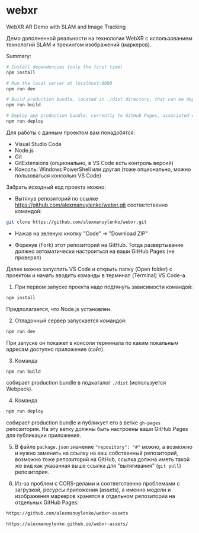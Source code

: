 # webxr

WebXR AR Demo with SLAM and Image Tracking

Демо дополненной реальности на технологии WebXR с использованием технологий SLAM и трекингом изображений (маркеров).

Summary:

``` bash
# Install dependencies (only the first time)
npm install

# Run the local server at localhost:8080
npm run dev

# Build production bundle, located in ./dist directory, that can be deployed to any server/hosting
npm run build

# Deploy app production bundle, currently to GitHub Pages, associated with repository
npm run deploy

```

Для работы с данным проектом вам понадобятся:
- Visual Studio Code
- Node.js
- Git
- GitExtensions (опционально, в VS Code есть контроль версий)
- Консоль: Windows PowerShell или другая (тоже опционально, можно пользоваться консолью VS Code)

Забрать исходный код проекта можно:

- Вытянув репозиторий по ссылке https://github.com/alexmanuylenko/webxr.git соответственно командой: 

``` bash
git clone https://github.com/alexmanuylenko/webxr.git
```

- Нажав на зеленую кнопку "Code" -> "Download ZIP"

- Форкнув (Fork) этот репозиторий на GitHub. Тогда развертывание должно автоматически настроиться на ваши GitHub Pages (не проверял)

Далее можно запустить VS Code и открыть папку (Open folder) с проектом и начать вводить команды в терминал (Terminal) VS Code-а.

1) При первом запуске проекта надо подтянуть зависимости командой: 

``` bash
npm install
```

Предполагается, что Node.js установлен.

2) Отладочный сервер запускается командой: 

``` bash
npm run dev
```

При запуске он покажет в консоли терминала по каким локальным адресам доступно приложение (сайт).

3) Команда 

``` bash
npm run build 
```

собирает production bundle в подкаталог ```./dist``` (используется Webpack).

4) Команда 

``` bash
npm run deploy 
```

собирает production bundle и публикует его в ветке ```gh-pages``` репозитория. На эту ветку должны быть настроены ваши GitHub Pages для публикации приложения.

5) В файле ```package.json``` значение ```"repository": "#"``` можно, а возможно и нужно заменить на ссылку на ваш собственный репозиторий, возможно тоже репозиторий на GitHub,
ссылка должна иметь такой же вид как указанная выше ссылка для "вытягивания" (```git pull```) репозитория.

6) Из-за проблем с CORS-делами и соответственно проблемами с загрузкой, ресурсы приложения (assets), а именно модели и изображения маркеров хранятся в отдельном репозитории на отдельных GitHub Pages:

``` bash
https://github.com/alexmanuylenko/webxr-assets
```

``` bash
https://alexmanuylenko.github.io/webxr-assets/
```